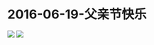 # 2016-06-19-父亲节快乐
![](https://bilicover2016.github.io/Android/2016-06-19-父亲节快乐.png)
![](https://bilicover2016.github.io/PC/2016-06-19.jpg)